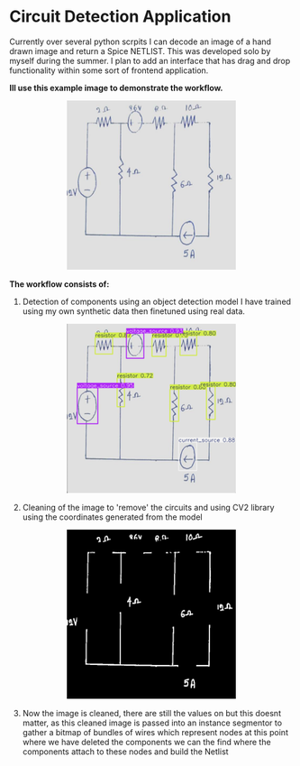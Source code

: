 # Circuit Detection Application

Currently over several python scrpits I can decode an image of a hand drawn image and return a Spice NETLIST. This was developed solo by myself during the summer. I plan to add an interface that has drag and drop functionality within some sort of frontend application.

**Ill use this example image to demonstrate the workflow.**

<p align="center">
  <img src="Assets/Demo_circuit.jpg" alt="DEMO" width="300" height="300">
</p>  

**The workflow consists of:**
1. Detection of components using an object detection model I have trained using my own synthetic data then finetuned using real data.

<p align="center">
  <img src="Assets/Demo_Ob_det.png" alt="DEMO_ob" width="300" height="300">
</p>  

2. Cleaning of the image to 'remove' the circuits and using CV2 library using the coordinates generated from the model
   
<p align="center">
  <img src="Assets/cleaned_circuit.png" alt="DEMO_clean" width="300" height="300">
</p>  

3. Now the image is cleaned, there are still the values on but this doesnt matter, as this cleaned image is passed into an instance segmentor to gather a bitmap of bundles of wires which represent nodes at this point where we have deleted the components we can the find where the components attach to these nodes and build the Netlist
